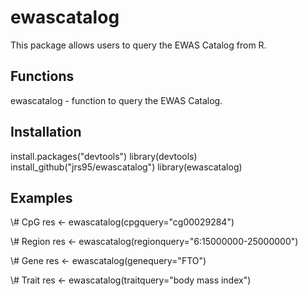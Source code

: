 # ewascatalog
This package allows users to query the EWAS Catalog from R.

## Functions
ewascatalog - function to query the EWAS Catalog.

## Installation
install.packages("devtools")
library(devtools)
install_github("jrs95/ewascatalog")
library(ewascatalog)

## Examples
\\# CpG
res <- ewascatalog(cpgquery="cg00029284")

\\# Region
res <- ewascatalog(regionquery="6:15000000-25000000")

\\# Gene
res <- ewascatalog(genequery="FTO")

\\# Trait
res <- ewascatalog(traitquery="body mass index")

